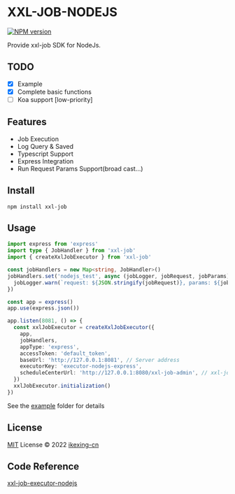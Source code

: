# XXL-JOB-NODEJS

[![NPM version](https://img.shields.io/npm/v/xxl-job?color=a1b858&label=)](https://www.npmjs.com/package/xxl-job)

Provide xxl-job SDK for NodeJs.

## TODO

- [x] Example
- [x] Complete basic functions
- [ ] Koa support [low-priority]

## Features
- Job Execution
- Log Query & Saved
- Typescript Support
- Express Integration
- Run Request Params Support(broad cast…)

## Install
```
npm install xxl-job
```

## Usage
```ts
import express from 'express'
import type { JobHandler } from 'xxl-job'
import { createXxlJobExecutor } from 'xxl-job'

const jobHandlers = new Map<string, JobHandler>()
jobHandlers.set('nodejs_test', async (jobLogger, jobRequest, jobParams) => {
  jobLogger.warn(`request: ${JSON.stringify(jobRequest)}, params: ${jobParams}`)
})

const app = express()
app.use(express.json())

app.listen(8081, () => {
  const xxlJobExecutor = createXxlJobExecutor({
    app,
    jobHandlers,
    appType: 'express',
    accessToken: 'default_token',
    baseUrl: 'http://127.0.0.1:8081', // Server address
    executorKey: 'executor-nodejs-express',
    scheduleCenterUrl: 'http://127.0.0.1:8080/xxl-job-admin', // xxl-job address
  })
  xxlJobExecutor.initialization()
})
```

See the [example](./example/) folder for details

## License
[MIT](./LICENSE) License © 2022 [ikexing-cn](https://github.com/ikexing-cn)

## Code Reference

[xxl-job-executor-nodejs](https://github.com/Aouchinx/xxl-job-executor-nodejs)

